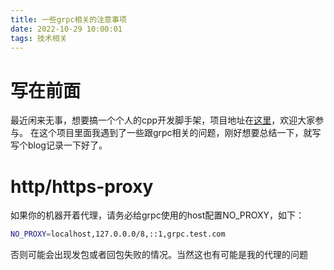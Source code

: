 ```yaml
---
title: 一些grpc相关的注意事项
date: 2022-10-29 10:00:01
tags: 技术相关
---
```


# 写在前面
最近闲来无事，想要搞一个个人的cpp开发脚手架，项目地址在[这里](https://github.com/dxyinme/ezlib)，欢迎大家参与。
在这个项目里面我遇到了一些跟grpc相关的问题，刚好想要总结一下，就写写个blog记录一下好了。

# http/https-proxy
如果你的机器开着代理，请务必给grpc使用的host配置NO_PROXY，如下：
```bash
NO_PROXY=localhost,127.0.0.0/8,::1,grpc.test.com
```
否则可能会出现发包或者回包失败的情况。当然这也有可能是我的代理的问题

